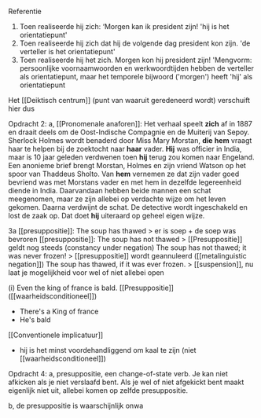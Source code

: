
Referentie
1. Toen realiseerde hij zich: ‘Morgen kan ik president zijn!
'hij is het orientatiepunt'
2. Toen realiseerde hij zich dat hij de volgende dag president kon zijn.
'de verteller is het orientatiepunt'
3. Toen realiseerde hij het zich. Morgen kon hij president zijn!
'Mengvorm: persoonlijke voornaamwoorden en werkwoordtijden hebben de verteller als orientatiepunt, maar het temporele bijwoord ('morgen') heeft 'hij' als orientatiepunt

Het [[Deiktisch centrum]] (punt van waaruit geredeneerd wordt) verschuift hier dus

Opdracht 2:
a, [[Pronomenale anaforen]]:
Het verhaal speelt **zich** af in 1887 en draait deels om de Oost-Indische Compagnie en de Muiterij van Sepoy. Sherlock Holmes wordt benaderd door Miss Mary Morstan, **die** **hem** vraagt haar te helpen bij de zoektocht naar **haar** vader. **Hij** was officier in India, maar is 10 jaar geleden verdwenen toen **hij** terug zou komen naar Engeland. Een anonieme brief brengt Morstan, Holmes en zijn vriend Watson op het spoor van Thaddeus Sholto. Van **hem** vernemen ze dat zijn vader goed bevriend was met Morstans vader en met hem in dezelfde legereenheid diende in India. Daarvandaan hebben beide mannen een schat meegenomen, maar ze zijn allebei op verdachte wijze om het leven gekomen. Daarna verdwijnt de schat. De detective wordt ingeschakeld en lost de zaak op. Dat doet **hij** uiteraard op geheel eigen wijze.


3a 
[[presuppositie]]: The soup has thawed > er is soep + de soep was bevroren
[[presuppositie]]: The soup has not thawed > [[Presuppositie]] geldt nog steeds (constancy under negation)
The soup has not thawed; it was never frozen! > [[presuppositie]] wordt geannuleerd ([[metalinguistic negation]])
The soup has thawed, if it was ever frozen. > [[suspension]], nu laat je mogelijkheid voor wel of niet allebei open

(i) Even the king of france is bald.
[[Presuppositie]] ([[waarheidsconditioneel]])
- There's a King of france
- He's bald

[[Conventionele implicatuur]]
- hij is het minst voordehandliggend om kaal te zijn (niet [[waarheidsconditioneel]])

Opdracht 4:
a, presuppositie, een change-of-state verb. Je kan niet afkicken als je niet verslaafd bent. Als je wel of niet afgekickt bent maakt eigenlijk niet uit, allebei komen op zelfde presuppositie.

b, de presuppositie is waarschijnlijk onwa

